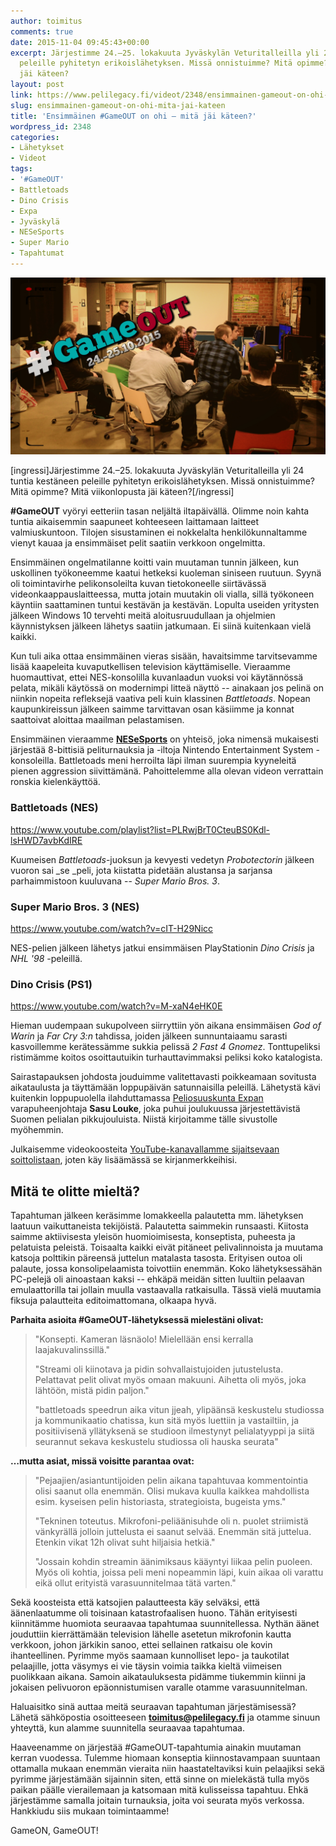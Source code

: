 ```yaml
---
author: toimitus
comments: true
date: 2015-11-04 09:45:43+00:00
excerpt: Järjestimme 24.–25. lokakuuta Jyväskylän Veturitalleilla yli 24 tuntia kestäneen
  peleille pyhitetyn erikoislähetyksen. Missä onnistuimme? Mitä opimme? Mitä viikonlopusta
  jäi käteen?
layout: post
link: https://www.pelilegacy.fi/videot/2348/ensimmainen-gameout-on-ohi-mita-jai-kateen
slug: ensimmainen-gameout-on-ohi-mita-jai-kateen
title: 'Ensimmäinen #GameOUT on ohi – mitä jäi käteen?'
wordpress_id: 2348
categories:
- Lähetykset
- Videot
tags:
- '#GameOUT'
- Battletoads
- Dino Crisis
- Expa
- Jyväskylä
- NESeSports
- Super Mario
- Tapahtumat
---
```


[![#GameOUT](/uploads/2015/11/gameout_article.jpg)](/uploads/2015/11/gameout_article.jpg)

[ingressi]Järjestimme 24.–25. lokakuuta Jyväskylän Veturitalleilla yli 24 tuntia kestäneen peleille pyhitetyn erikoislähetyksen. Missä onnistuimme? Mitä opimme? Mitä viikonlopusta jäi käteen?[/ingressi]

**#GameOUT** vyöryi eetteriin tasan neljältä iltapäivällä. Olimme noin kahta tuntia aikaisemmin saapuneet kohteeseen laittamaan laitteet valmiuskuntoon. Tilojen sisustaminen ei nokkelalta henkilökunnaltamme vienyt kauaa ja ensimmäiset pelit saatiin verkkoon ongelmitta.

Ensimmäinen ongelmatilanne koitti vain muutaman tunnin jälkeen, kun uskollinen työkoneemme kaatui hetkeksi kuoleman siniseen ruutuun. Syynä oli toimintavirhe pelikonsoleilta kuvan tietokoneelle siirtävässä videonkaappauslaitteessa, mutta jotain muutakin oli vialla, sillä työkoneen käyntiin saattaminen tuntui kestävän ja kestävän. Lopulta useiden yritysten jälkeen Windows 10 tervehti meitä aloitusruudullaan ja ohjelmien käynnistyksen jälkeen lähetys saatiin jatkumaan. Ei siinä kuitenkaan vielä kaikki.

Kun tuli aika ottaa ensimmäinen vieras sisään, havaitsimme tarvitsevamme lisää kaapeleita kuvaputkellisen television käyttämiselle. Vieraamme huomauttivat, ettei NES-konsolilla kuvanlaadun vuoksi voi käytännössä pelata, mikäli käytössä on modernimpi litteä näyttö -- ainakaan jos pelinä on niinkin nopeita refleksejä vaativa peli kuin klassinen _Battletoads_. Nopean kaupunkireissun jälkeen saimme tarvittavan osan käsiimme ja konnat saattoivat aloittaa maailman pelastamisen.

Ensimmäinen vieraamme **[NESeSports](https://www.facebook.com/NESeSports-1500839223515719/)** on yhteisö, joka nimensä mukaisesti järjestää 8-bittisiä peliturnauksia ja -iltoja Nintendo Entertainment System -konsoleilla. Battletoads meni herroilta läpi ilman suurempia kyyneleitä pienen aggression siivittämänä. Pahoittelemme alla olevan videon verrattain ronskia kielenkäyttöä.



### Battletoads (NES)



https://www.youtube.com/playlist?list=PLRwjBrT0CteuBS0Kdl-lsHWD7avbKdIRE



Kuumeisen _Battletoads_-juoksun ja kevyesti vedetyn _Probotectorin_ jälkeen vuoron sai _se _peli, jota kiistatta pidetään alustansa ja sarjansa parhaimmistoon kuuluvana -- _Super Mario Bros. 3_.



### Super Mario Bros. 3 (NES)



https://www.youtube.com/watch?v=cIT-H29Nicc



NES-pelien jälkeen lähetys jatkui ensimmäisen PlayStationin _Dino Crisis_ ja _NHL '98_ -peleillä.



### Dino Crisis (PS1)



https://www.youtube.com/watch?v=M-xaN4eHK0E



Hieman uudempaan sukupolveen siirryttiin yön aikana ensimmäisen _God of Warin_ ja _Far Cry 3:n_ tahdissa, joiden jälkeen sunnuntaiaamu sarasti kasvoillemme kerätessämme sukkia pelissä _2 Fast 4 Gnomez_. Tonttupeliksi ristimämme koitos osoittautuikin turhauttavimmaksi peliksi koko katalogista.

Sairastapauksen johdosta jouduimme valitettavasti poikkeamaan sovitusta aikataulusta ja täyttämään loppupäivän satunnaisilla peleillä. Lähetystä kävi kuitenkin loppupuolella ilahduttamassa [Peliosuuskunta Expan](http://www.expa.fi) varapuheenjohtaja **Sasu Louke**, joka puhui joulukuussa järjestettävistä Suomen pelialan pikkujouluista. Niistä kirjoitamme tälle sivustolle myöhemmin.

Julkaisemme videokoosteita [YouTube-kanavallamme sijaitsevaan soittolistaan](https://www.youtube.com/playlist?list=PLRwjBrT0CteuBS0Kdl-lsHWD7avbKdIRE), joten käy lisäämässä se kirjanmerkkeihisi.



## Mitä te olitte mieltä?



Tapahtuman jälkeen keräsimme lomakkeella palautetta mm. lähetyksen laatuun vaikuttaneista tekijöistä. Palautetta saimmekin runsaasti. Kiitosta saimme aktiivisesta yleisön huomioimisesta, konseptista, puheesta ja pelatuista peleistä. Toisaalta kaikki eivät pitäneet pelivalinnoista ja muutama katsoja polttikin päreensä juttelun matalasta tasosta. Erityisen outoa oli palaute, jossa konsolipelaamista toivottiin enemmän. Koko lähetyksessähän PC-pelejä oli ainoastaan kaksi -- ehkäpä meidän sitten luultiin pelaavan emulaattorilla tai jollain muulla vastaavalla ratkaisulla. Tässä vielä muutamia fiksuja palautteita editoimattomana, olkaapa hyvä.

**Parhaita asioita #GameOUT-lähetyksessä mielestäni olivat:**



<blockquote>"Konsepti. Kameran läsnäolo! Mielellään ensi kerralla laajakuvalinssillä."

"Streami oli kiinotava ja pidin sohvallaistujoiden jutustelusta. Pelattavat pelit olivat myös omaan makuuni. Aihetta oli myös, joka lähtöön, mistä pidin paljon."

"battletoads speedrun aika vitun jjeah, ylipäänsä keskustelu studiossa ja kommunikaatio chatissa, kun sitä myös luettiin ja vastailtiin, ja positiivisenä yllätyksenä se studioon ilmestynyt pelialatyyppi ja siitä seurannut sekava keskustelu studiossa oli hauska seurata"</blockquote>



**…mutta asiat, missä voisitte parantaa ovat:**



<blockquote>"Pejaajien/asiantuntijoiden pelin aikana tapahtuvaa kommentointia olisi saanut olla enemmän. Olisi mukava kuulla kaikkea mahdollista esim. kyseisen pelin historiasta, strategioista, bugeista yms."

"Tekninen toteutus. Mikrofoni-peliäänisuhde oli n. puolet striimistä vänkyrällä jolloin juttelusta ei saanut selvää. Enemmän sitä juttelua. Etenkin vikat 12h olivat suht hiljaisia hetkiä."

"Jossain kohdin streamin äänimiksaus kääyntyi liikaa pelin puoleen. Myös oli kohtia, joissa peli meni nopeammin läpi, kuin aikaa oli varattu eikä ollut erityistä varasuunnitelmaa tätä varten."</blockquote>



Sekä koosteista että katsojien palautteesta käy selväksi, että äänenlaatumme oli toisinaan katastrofaalisen huono. Tähän erityisesti kiinnitämme huomiota seuraavaa tapahtumaa suunnitellessa. Nythän äänet jouduttiin kierrättämään television lähelle asetetun mikrofonin kautta verkkoon, johon järkikin sanoo, ettei sellainen ratkaisu ole kovin ihanteellinen. Pyrimme myös saamaan kunnolliset lepo- ja taukotilat pelaajille, jotta väsymys ei vie täysin voimia taikka kieltä viimeisen puolikkaan aikana. Samoin aikatauluksesta pidämme tiukemmin kiinni ja jokaisen pelivuoron epäonnistumisen varalle otamme varasuunnitelman.

Haluaisitko sinä auttaa meitä seuraavan tapahtuman järjestämisessä? Lähetä sähköpostia osoitteeseen **toimitus@pelilegacy.fi** ja otamme sinuun yhteyttä, kun alamme suunnitella seuraavaa tapahtumaa.

Haaveenamme on järjestää #GameOUT-tapahtumia ainakin muutaman kerran vuodessa. Tulemme hiomaan konseptia kiinnostavampaan suuntaan ottamalla mukaan enemmän vieraita niin haastateltaviksi kuin pelaajiksi sekä pyrimme järjestämään sijainnin siten, että sinne on mielekästä tulla myös paikan päälle vierailemaan ja katsomaan mitä kulisseissa tapahtuu. Ehkä järjestämme samalla joitain turnauksia, joita voi seurata myös verkossa. Hankkiudu siis mukaan toimintaamme!

<div class="pullquote">GameON, GameOUT!</div>

